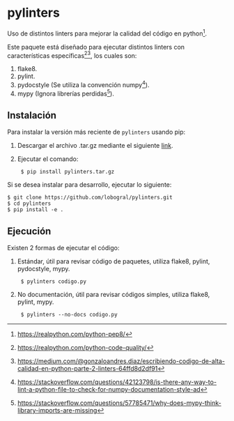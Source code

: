 # pylinters

Uso de distintos linters para mejorar la calidad del código en python[^fn1].

Este paquete está diseñado para ejecutar distintos linters con características
específicas[^fn2][^fn3], los cuales son:

1. flake8.
2. pylint.
3. pydocstyle (Se utiliza la convención numpy[^fn4]).
4. mypy (Ignora librerías perdidas[^fn5]).

## Instalación

Para instalar la versión más reciente de ``pylinters`` usando pip:

1. Descargar el archivo .tar.gz mediante el siguiente [link](https://github.com/lobogral/pylinters/releases/latest/download/pylinters.tar.gz).

2. Ejecutar el comando:

        $ pip install pylinters.tar.gz

Si se desea instalar para desarrollo, ejecutar lo siguiente:

    $ git clone https://github.com/lobogral/pylinters.git
    $ cd pylinters
    $ pip install -e .

## Ejecución

Existen 2 formas de ejecutar el código:

1. Estándar, útil para revisar código de paquetes, utiliza flake8, pylint, pydocstyle, mypy.

        $ pylinters codigo.py
    
2. No documentación, útil para revisar códigos simples, utiliza flake8, pylint, mypy.

        $ pylinters --no-docs codigo.py


[^fn1]: https://realpython.com/python-pep8/

[^fn2]: https://realpython.com/python-code-quality/

[^fn3]: https://medium.com/@gonzaloandres.diaz/escribiendo-codigo-de-alta-calidad-en-python-parte-2-linters-64ffd8d2df91

[^fn4]: https://stackoverflow.com/questions/42123798/is-there-any-way-to-lint-a-python-file-to-check-for-numpy-documentation-style-ad

[^fn5]: https://stackoverflow.com/questions/57785471/why-does-mypy-think-library-imports-are-missing
